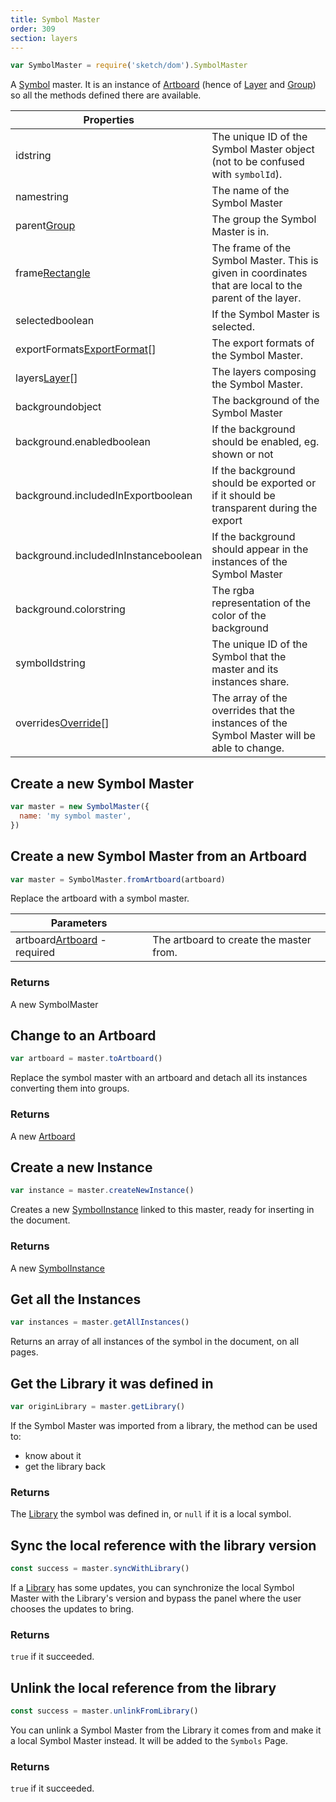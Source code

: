 ```yaml
---
title: Symbol Master
order: 309
section: layers
---
```


```javascript
var SymbolMaster = require('sketch/dom').SymbolMaster
```

A [Symbol](https://sketch.com/docs/symbols/) master. It is an instance of [Artboard](#artboard) (hence of [Layer](#layer) and [Group](#group)) so all the methods defined there are available.

| Properties |  |
| --- | --- |
| id<span class="arg-type">string</span> | The unique ID of the Symbol Master object (not to be confused with `symbolId`). |
| name<span class="arg-type">string</span> | The name of the Symbol Master |
| parent<span class="arg-type">[Group](#group)</span> | The group the Symbol Master is in. |
| frame<span class="arg-type">[Rectangle](#rectangle)</span> | The frame of the Symbol Master. This is given in coordinates that are local to the parent of the layer. |
| selected<span class="arg-type">boolean</span> | If the Symbol Master is selected. |
| exportFormats<span class="arg-type">[ExportFormat](#export-format)[]</span> | The export formats of the Symbol Master. |
| layers<span class="arg-type">[Layer](#layer)[]</span> | The layers composing the Symbol Master. |
| background<span class="arg-type">object</span> | The background of the Symbol Master |
| background.enabled<span class="arg-type">boolean</span> | If the background should be enabled, eg. shown or not |
| background.includedInExport<span class="arg-type">boolean</span> | If the background should be exported or if it should be transparent during the export |
| background.includedInInstance<span class="arg-type">boolean</span> | If the background should appear in the instances of the Symbol Master |
| background.color<span class="arg-type">string</span> | The rgba representation of the color of the background |
| symbolId<span class="arg-type">string</span> | The unique ID of the Symbol that the master and its instances share. |
| overrides<span class="arg-type">[Override](#symbol-override)[]</span> | The array of the overrides that the instances of the Symbol Master will be able to change. |

## Create a new Symbol Master

```javascript
var master = new SymbolMaster({
  name: 'my symbol master',
})
```

## Create a new Symbol Master from an Artboard

```javascript
var master = SymbolMaster.fromArtboard(artboard)
```

Replace the artboard with a symbol master.

| Parameters |  |
| --- | --- |
| artboard<span class="arg-type">[Artboard](#artboard) - required</span> | The artboard to create the master from. |

### Returns

A new SymbolMaster

## Change to an Artboard

```javascript
var artboard = master.toArtboard()
```

Replace the symbol master with an artboard and detach all its instances converting them into groups.

### Returns

A new [Artboard](#artboard)

## Create a new Instance

```javascript
var instance = master.createNewInstance()
```

Creates a new [SymbolInstance](#symbol-instance) linked to this master, ready for inserting in the document.

### Returns

A new [SymbolInstance](#symbol-instance)

## Get all the Instances

```javascript
var instances = master.getAllInstances()
```

Returns an array of all instances of the symbol in the document, on all pages.

## Get the Library it was defined in

```javascript
var originLibrary = master.getLibrary()
```

If the Symbol Master was imported from a library, the method can be used to:

- know about it
- get the library back

### Returns

The [Library](#library) the symbol was defined in, or `null` if it is a local symbol.

## Sync the local reference with the library version

```javascript
const success = master.syncWithLibrary()
```

If a [Library](#library) has some updates, you can synchronize the local Symbol Master with the Library's version and bypass the panel where the user chooses the updates to bring.

### Returns

`true` if it succeeded.

## Unlink the local reference from the library

```javascript
const success = master.unlinkFromLibrary()
```

You can unlink a Symbol Master from the Library it comes from and make it a local Symbol Master instead. It will be added to the `Symbols` Page.

### Returns

`true` if it succeeded.
